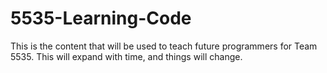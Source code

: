 # 5535-Learning-Code

This is the content that will be used to teach future programmers for Team 5535. This will expand with time, and things will change.

